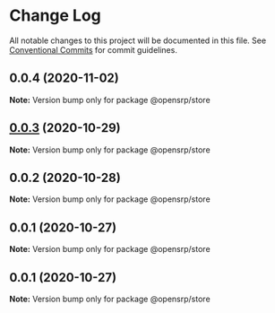 # Change Log

All notable changes to this project will be documented in this file.
See [Conventional Commits](https://conventionalcommits.org) for commit guidelines.

## 0.0.4 (2020-11-02)

**Note:** Version bump only for package @opensrp/store





## [0.0.3](https://github.com/opensrp/web/compare/@opensrp/store@0.0.2...@opensrp/store@0.0.3) (2020-10-29)

**Note:** Version bump only for package @opensrp/store





## 0.0.2 (2020-10-28)

**Note:** Version bump only for package @opensrp/store





## 0.0.1 (2020-10-27)

**Note:** Version bump only for package @opensrp/store

## 0.0.1 (2020-10-27)

**Note:** Version bump only for package @opensrp/store
